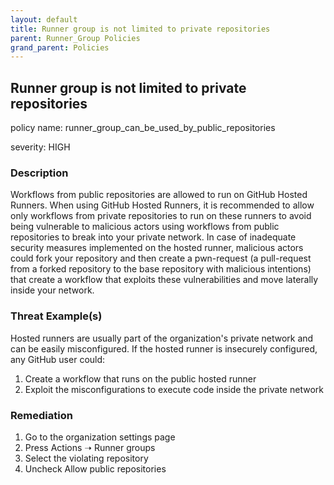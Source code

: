```yaml
---
layout: default
title: Runner group is not limited to private repositories
parent: Runner_Group Policies
grand_parent: Policies
---
```



## Runner group is not limited to private repositories
policy name: runner_group_can_be_used_by_public_repositories

severity: HIGH

### Description
Workflows from public repositories are allowed to run on GitHub Hosted Runners.
When using GitHub Hosted Runners, it is recommended to allow only workflows from private repositories to run on these runners to avoid being vulnerable
to malicious actors using workflows from public repositories to break into your private network.
In case of inadequate security measures implemented on the hosted runner,
malicious actors could fork your repository and then create a pwn-request (a pull-request from a forked repository to the base repository with malicious intentions)
that create a workflow that exploits these vulnerabilities and move laterally inside your network.


### Threat Example(s)
Hosted runners are usually part of the organization's private network and can be easily misconfigured.
If the hosted runner is insecurely configured, any GitHub user could:
1. Create a workflow that runs on the public hosted runner
2. Exploit the misconfigurations to execute code inside the private network



### Remediation
1. Go to the organization settings page
2. Press Actions ➝ Runner groups
3. Select the violating repository
4. Uncheck Allow public repositories




